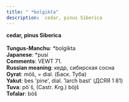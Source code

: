 ```yaml
---
title: " *bolgikta"
description:  cedar, pinus Siberica
---
```

<p data-pagefind-weight="0.5">
<strong> cedar, pinus Siberica</strong><br><br>
<strong>Tungus-Manchu</strong>:  *bolgikta<br>
<strong>Japanese</strong>:  *pusi<br>
<strong>Comments</strong>:  VEWT 71.<br>
<strong>Russian meaning</strong>:  кедр, сибирская сосна<br>
<strong>Oyrat</strong>:  möš, = dial. (Баск. Туба)<br>
<strong>Yakut</strong>:  bes 'pine', dial. 'larch bast' (ДСЯЯ 1 81)<br>
<strong>Tuva</strong>:  pö`š, (Castr. Krg.) böjš<br>
<strong>Tofalar</strong>:  böš<br>

</p>
